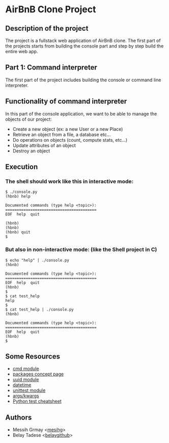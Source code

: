 # AirBnB Clone Project

## Description of the project

The project is a fullstack web application of AirBnB clone. The first part of the projects starts from building the console part and step by step build the entire web app.

## Part 1: Command interpreter

The first part of the project includes building the console or command line interpreter.

## Functionality of command interpreter
  In this part of the console application, we want to be able to manage the objects of our project:

- Create a new object (ex: a new User or a new Place)
- Retrieve an object from a file, a database etc…
- Do operations on objects (count, compute stats, etc…)
- Update attributes of an object
- Destroy an object


## Execution
### The shell should work like this in interactive mode:

```
$ ./console.py
(hbnb) help

Documented commands (type help <topic>):
========================================
EOF  help  quit

(hbnb) 
(hbnb) 
(hbnb) quit
$

```

### But also in non-interactive mode: (like the Shell project in C)

```
$ echo "help" | ./console.py
(hbnb)

Documented commands (type help <topic>):
========================================
EOF  help  quit
(hbnb) 
$
$ cat test_help
help
$
$ cat test_help | ./console.py
(hbnb)

Documented commands (type help <topic>):
========================================
EOF  help  quit
(hbnb) 
$

```
## Some Resources

- [cmd module](https://docs.python.org/3.8/library/cmd.html)
- [packages concept page](https://alx-intranet.hbtn.io/concepts/66)
- [uuid module](https://docs.python.org/3.8/library/uuid.html)
- [datetime](https://docs.python.org/3.8/library/datetime.html)
- [unittest module](https://docs.python.org/3.8/library/unittest.html#module-unittest)
- [args/kwargs](https://yasoob.me/2013/08/04/args-and-kwargs-in-python-explained/)
- [Python test cheatsheet](https://www.pythonsheets.com/notes/python-tests.html)

## Authors

- Messih Grmay <[mesihg](https://github.com/mesihg)>
- Belay Tadese <[belaygithub](https://github.com/belaygithub)>
